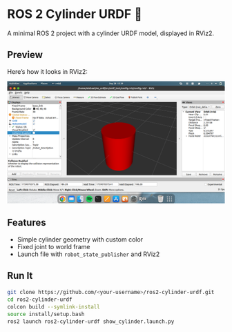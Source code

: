 # ROS 2 Cylinder URDF 🚀

A minimal ROS 2 project with a cylinder URDF model, displayed in RViz2.

## Preview
Here’s how it looks in RViz2:

![Cylinder model in RViz2](screenshot.png)

## Features
- Simple cylinder geometry with custom color
- Fixed joint to world frame
- Launch file with `robot_state_publisher` and RViz2

## Run It
```bash
git clone https://github.com/<your-username>/ros2-cylinder-urdf.git
cd ros2-cylinder-urdf
colcon build --symlink-install
source install/setup.bash
ros2 launch ros2-cylinder-urdf show_cylinder.launch.py
